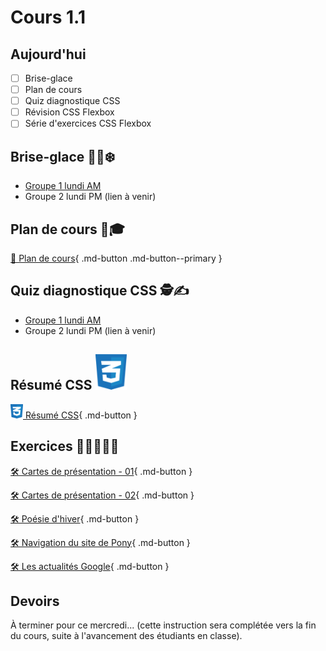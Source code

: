 # Cours 1.1
<!--https://squidfunk.github.io/mkdocs-material/reference/admonitions/
✏️note, 📄abstract, ℹ️info, 🔥tip, ✔️success, ❔question, ⚠️warning, ❌failure, ⚡danger, 🐞bug, 🧪example, ❜❜quote
-->


## Aujourd'hui

- [ ] Brise-glace
- [ ] Plan de cours
- [ ] Quiz diagnostique CSS
- [ ] Révision CSS Flexbox
- [ ] Série d'exercices CSS Flexbox

## Brise-glace 🧊🔨❄️

* [Groupe 1 lundi AM](https://app.wooclap.com/TMYTEU)
* Groupe 2 lundi PM (lien à venir)

## Plan de cours 📄🎓

[📄 Plan de cours](https://cmontmorency365-my.sharepoint.com/:b:/g/personal/mariem_ouellet_cmontmorency_qc_ca/EVMfkW5UxttFkK8D4Lg3Z7cBGXUX4_v1-7USGwyAbjmIRQ?e=8IxzJg){ .md-button .md-button--primary }

## Quiz diagnostique CSS 🕵️✍️

* [Groupe 1 lundi AM](https://app.wooclap.com/PJBPRX)
* Groupe 2 lundi PM (lien à venir)

## Résumé CSS <img src="./assets/css-logo.svg" style="width: 50px;">
[<img src="./assets/css-logo.svg" style="width: 20px;"> Résumé CSS](https://tim-montmorency.com/timdoc/582-211/css/){ .md-button }

## Exercices 🏃‍➡️🏃‍♀️‍➡️

[🛠️ Cartes de présentation - 01](https://tim-montmorency.com/timdoc/582-211/css/exercices/flexbox-cartes-01/){ .md-button }

[🛠️ Cartes de présentation - 02](https://tim-montmorency.com/timdoc/582-211/css/exercices/flexbox-cartes-02/){ .md-button }

[🛠️ Poésie d'hiver](https://tim-montmorency.com/timdoc/582-211/css/exercices/flexbox-poesie-hiver/){ .md-button }

[🛠️ Navigation du site de Pony](https://tim-montmorency.com/timdoc/582-211/css/exercices/flexbox-pony/){ .md-button }

[🛠️ Les actualités Google](https://tim-montmorency.com/timdoc/582-211/css/exercices/flexbox-actualite-google/){ .md-button }

## Devoirs

À terminer pour ce mercredi... (cette instruction sera complétée vers la fin du cours, suite à l'avancement des étudiants en classe).
